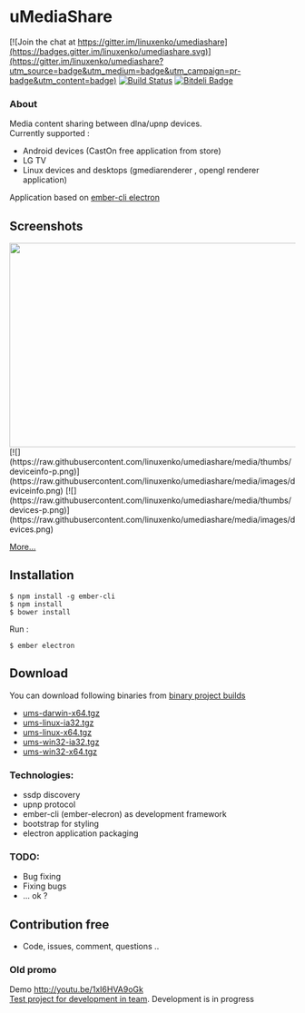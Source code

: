 # uMediaShare 

[![Join the chat at https://gitter.im/linuxenko/umediashare](https://badges.gitter.im/linuxenko/umediashare.svg)](https://gitter.im/linuxenko/umediashare?utm_source=badge&utm_medium=badge&utm_campaign=pr-badge&utm_content=badge) [![Build Status](https://travis-ci.org/linuxenko/umediashare.svg?branch=master)](https://travis-ci.org/linuxenko/umediashare) [![Bitdeli Badge](https://d2weczhvl823v0.cloudfront.net/linuxenko/umediashare/trend.png)](https://bitdeli.com/free "Bitdeli Badge")  

### About

Media content sharing between dlna/upnp devices.<br />
Currently supported : <br />
 * Android devices (CastOn free application from store) <br />
 * LG TV <br />
 * Linux devices and desktops (gmediarenderer , opengl renderer application)

Application based on [ember-cli electron](https://github.com/felixrieseberg/ember-electron)

## Screenshots
<a href="https://raw.githubusercontent.com/linuxenko/umediashare/media/images/dashboard.png">
<img height=360 width=550 src="https://raw.githubusercontent.com/linuxenko/umediashare/media/thumbs/dashboard-thumb.png" align=left />
</a>
[![](https://raw.githubusercontent.com/linuxenko/umediashare/media/thumbs/deviceinfo-p.png)](https://raw.githubusercontent.com/linuxenko/umediashare/media/images/deviceinfo.png)   [![](https://raw.githubusercontent.com/linuxenko/umediashare/media/thumbs/devices-p.png)](https://raw.githubusercontent.com/linuxenko/umediashare/media/images/devices.png)  

[More...](https://github.com/linuxenko/umediashare/tree/media/images)

## Installation

```
$ npm install -g ember-cli
$ npm install
$ bower install
```

Run :

```
$ ember electron
```

## Download 

  You can download following binaries from [binary project builds](https://github.com/linuxenko/umediashare/tree/binary)
  * [ums-darwin-x64.tgz](https://github.com/linuxenko/umediashare/blob/binary/ums-darwin-x64.tgz?raw=true) <br />
  * [ums-linux-ia32.tgz](https://github.com/linuxenko/umediashare/blob/binary/ums-linux-ia32.tgz?raw=true) <br />
  * [ums-linux-x64.tgz](https://github.com/linuxenko/umediashare/blob/binary/ums-linux-x64.tgz?raw=true) <br />
  * [ums-win32-ia32.tgz](https://github.com/linuxenko/umediashare/blob/binary/ums-win32-ia32.tgz?raw=true) <br />
  * [ums-win32-x64.tgz](https://github.com/linuxenko/umediashare/blob/binary/ums-win32-x64.tgz?raw=true)


### Technologies: <br />
 * ssdp discovery<br />
 * upnp protocol <br />
 * ember-cli (ember-elecron) as development framework<br />
 * bootstrap for styling<br />
 * electron application packaging<br />
 
 
### TODO:<br />
  * Bug fixing <br />
  * Fixing bugs <br />
  * ... ok ?
 
## Contribution free

 * Code, issues, comment, questions .. 


### Old promo
Demo http://youtu.be/1xI6HVA9oGk<br />
[Test project for development in team](https://github.com/linuxenko/umediashare/blob/master/PROMO.md). Development is in progress<br />



